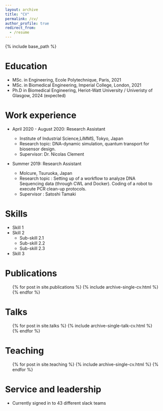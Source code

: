 ```yaml
---
layout: archive
title: "CV"
permalink: /cv/
author_profile: true
redirect_from:
  - /resume
---
```


{% include base_path %}

Education
======
* MSc. in Engineering, Ecole Polytechnique, Paris, 2021
* MSc. in Biomedical Engineering, Imperial College, London, 2021
* Ph.D in Biomedical Engineering, Heriot-Watt University / Univeristy of Glasgow, 2024 (expected)

Work experience
======
* April 2020 - August 2020: Research Assistant
  * Institute of Industrial Science,LiMMS, Tokyo, Japan
  * Research topic: DNA-dynamic simulation, quantum transport for biosensor design.
  * Supervisor: Dr. Nicolas Clement

* Summer 2019: Research Assistant
  * Molcure, Tsuruoka, Japan
  * Research topic : Setting up of a workflow to analyze DNA Sequencing data (through CWL and Docker). Coding of a robot to execute PCR clean-up protocols.
  * Supervisor : Satoshi Tamaki
  
Skills
======
* Skill 1
* Skill 2
  * Sub-skill 2.1
  * Sub-skill 2.2
  * Sub-skill 2.3
* Skill 3

Publications
======
  <ul>{% for post in site.publications %}
    {% include archive-single-cv.html %}
  {% endfor %}</ul>
  
Talks
======
  <ul>{% for post in site.talks %}
    {% include archive-single-talk-cv.html %}
  {% endfor %}</ul>
  
Teaching
======
  <ul>{% for post in site.teaching %}
    {% include archive-single-cv.html %}
  {% endfor %}</ul>
  
Service and leadership
======
* Currently signed in to 43 different slack teams

